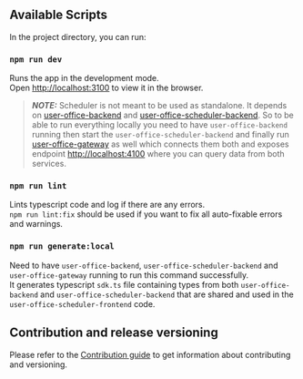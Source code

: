 ## Available Scripts

In the project directory, you can run: 

### `npm run dev`

Runs the app in the development mode.<br>
Open [http://localhost:3100](http://localhost:3100) to view it in the browser.

> **_NOTE:_** Scheduler is not meant to be used as standalone. It depends on [user-office-backend](https://github.com/UserOfficeProject/user-office-backend) and [user-office-scheduler-backend](https://github.com/UserOfficeProject/user-office-scheduler-backend). So to be able to run everything locally you need to have `user-office-backend` running then start the `user-office-scheduler-backend` and finally run [user-office-gateway](https://github.com/UserOfficeProject/user-office-gateway) as well which connects them both and exposes endpoint [http://localhost:4100](http://localhost:4100) where you can query data from both services.

### `npm run lint`

Lints typescript code and log if there are any errors.<br>
`npm run lint:fix` should be used if you want to fix all auto-fixable errors and warnings.

### `npm run generate:local`

Need to have `user-office-backend`, `user-office-scheduler-backend` and `user-office-gateway` running to run this command successfully.<br>
It generates typescript `sdk.ts` file containing types from both `user-office-backend` and `user-office-scheduler-backend` that are shared and used in the `user-office-scheduler-frontend` code.

## Contribution and release versioning

Please refer to the [Contribution guide](CONTRIBUTING.md) to get information about contributing and versioning.
